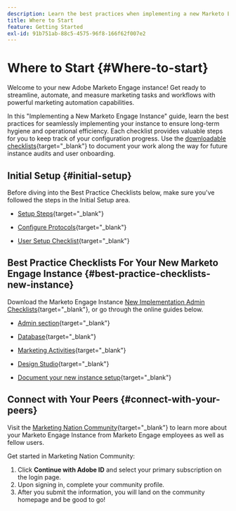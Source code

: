 ```yaml
---
description: Learn the best practices when implementing a new Marketo Engage instance. Keeping track of performed will help you get the most out of Marketo Engage and set your instance up for long-term hygiene and efficiency. As a new admin navigating a fresh instance, use these guides to stay focused and organized.
title: Where to Start
feature: Getting Started
exl-id: 91b751ab-88c5-4575-96f8-166f62f007e2
---
```

# Where to Start {#Where-to-start}

Welcome to your new Adobe Marketo Engage instance! Get ready to streamline, automate, and measure marketing tasks and workflows with powerful marketing automation capabilities.

In this "Implementing a New Marketo Engage Instance" guide, learn the best practices for seamlessly implementing your instance to ensure long-term hygiene and operational efficiency. Each checklist provides valuable steps for you to keep track of your configuration progress. Use the [downloadable checklists](/help/marketo/getting-started/implementing-a-new-marketo-engage-instance/assets/adobe-marketo-engage-new-instance-admin-checklist.xlsx){target="_blank"} to document your work along the way for future instance audits and user onboarding.

## Initial Setup {#initial-setup}

Before diving into the Best Practice Checklists below, make sure you've followed the steps in the Initial Setup area.

* [Setup Steps](/help/marketo/getting-started/initial-setup/initial-setup-tasks.md){target="_blank"}

* [Configure Protocols](/help/marketo/getting-started/initial-setup/initial-setup-tasks.md){target="_blank"}

* [User Setup Checklist](/help/marketo/getting-started/initial-setup/user-setup.md){target="_blank"}

## Best Practice Checklists For Your New Marketo Engage Instance {#best-practice-checklists-new-instance}

Download the Marketo Engage Instance [New Implementation Admin Checklists](/help/marketo/getting-started/implementing-a-new-marketo-engage-instance/assets/adobe-marketo-engage-new-instance-admin-checklist.xlsx){target="_blank"}, or go through the online guides below.

* [Admin section](/help/marketo/getting-started/implementing-a-new-marketo-engage-instance/admin-section-checklist.md){target="_blank"}

* [Database](/help/marketo/getting-started/implementing-a-new-marketo-engage-instance/database-checklist.md){target="_blank"}

* [Marketing Activities](/help/marketo/getting-started/implementing-a-new-marketo-engage-instance/marketing-activities-checklist.md){target="_blank"}

* [Design Studio](/help/marketo/getting-started/implementing-a-new-marketo-engage-instance/design-studio-checklist.md){target="_blank"}

* [Document your new instance setup](/help/marketo/getting-started/implementing-a-new-marketo-engage-instance/document-your-setup.md){target="_blank"}

## Connect with Your Peers {#connect-with-your-peers}

Visit the [Marketing Nation Community](https://nation.marketo.com/){target="_blank"} to learn more about your Marketo Engage Instance from Marketo Engage employees as well as fellow users. 

Get started in Marketing Nation Community: 

1. Click **Continue with Adobe ID** and select your primary subscription on the login page.
1. Upon signing in, complete your community profile.
1. After you submit the information, you will land on the community homepage and be good to go!
